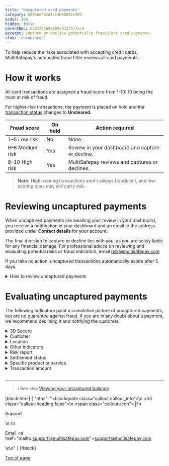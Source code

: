 ```yaml
---
title: 'Uncaptured card payments'
category: 6298bd782d1cf4006032e765
order: 308
hidden: false
parentDoc: 62a727569e389a012f577acd
excerpt: Capture or decline potentially fraudulent card payments.
slug: 'uncaptured'
---
```


To help reduce the risks associated with accepting credit cards, MultiSafepay's automated fraud filter reviews all card payments.

# How it works 

All card transactions are assigned a fraud score from 1-10: 10 being the most at risk of fraud. 

For higher-risk transactions, the payment is placed on hold and the [transaction status](/docs/payment-statuses/) changes to **Uncleared**. 

| Fraud score | On hold | Action required |
|---|---|---|
| 1–5 Low risk | No | None. |
| 6–8 Medium risk | Yes | Review in your dashboard and capture or decline. |
| 8–10 High risk | Yes | MultiSafepay reviews and captures or declines. |

> **Note:** High-scoring transactions aren't always fraudulent, and low-scoring ones may still carry risk.

# Reviewing uncaptured payments

When uncaptured payments are awaiting your review in your dashboard, you receive a notification in your dashboard and an email to the address provided under **Contact details** for your account.

The final decision to capture or decline lies with you, as you are solely liable for any financial damage.
For professional advice on reviewing and evaluating potential risks or fraud indicators, email <risk@multisafepay.com> 

If you take no action, uncaptured transactions automatically expire after 5 days.

<details id="how-to-review-uncaptured-payments">
<summary>How to review uncaptured payments</summary>
<br>

To review uncaptured payments, click the dashboard notification, or:

1. Sign in to your [MultiSafepay dashboard](https://merchant.multisafepay.com/).
2. Go to **Transactions** > **Uncleared transactions**.
3. Click each transaction in the list to view the **Transaction details** page, including: 
    - Basic information about the transaction, history data, and any notes
    - The fraud score
    - A risk summary – For a detailed risk report, click **More information**.
    - If the customer is enrolled for 3D Secure 
4. Evaluate the transaction (see guidance below) and:
    - To capture, click **Accept**.
    - To decline, click **Decline**.

</details>

# Evaluating uncaptured payments
The following indicators paint a cumulative picture of uncaptured payments, but are no guarantee against fraud. If you are in any doubt about a payment, we recommend declining it and notifying the customer.

<details id="3d-secure">
<summary>3D Secure</summary>
<br>

[3D Secure](/docs/3ds2/) is an authentication protocol for verifying the cardholder's identity, e.g. with an additional password or code, or a credit card reader. If the customer passes authentication, you are protected against fraud-related [chargebacks](/docs/chargebacks/).

Check if the customer is enrolled for 3D Secure. On the **Transaction details** page > **Risk summary**, their status displays as **Enrolled**.  
 
**3D Secure statuses**

| 3D Secure result | Description |
|---|---|
| Enrolled, Liability  | 3D Secure available and successfully authenticated. Liability for fraud is shifted to the cardholder and chargebacks are **not** possible. |
| Not Enrolled, Liability  | 3D Secure available, but not used or successfully authenticated. Liability for fraud is shifted to the cardholder and chargebacks are **not** possible. |
|  No Liability  | 3D Secure **not** available. You retain liability for fraud chargebacks.|

</details>

<details id="customer">
<summary>Customer</summary>
<br>

You can view customer information in your dashboard and in your <<glossary:backend>>, which may contain information we do not have access to. 

Consider:

- Are they a known customer? Are they a good customer or have you had problems with them before?
- Do they fit the profile of your average customer, e.g. location, average order value?
- Check the customer's email address. Fraudsters generally use auto-generated email addresses and free email services.
- In case of doubt, contact the customer. Have you ever had contact with them before? What is your impression of them?
- Ask if the customer is willing to complete the order using a different payment method with a
payment guarantee, such as a bank transfer. 
- You can also ask the customer for a copy of their ID card and/or a credit card statement to verify that they are the cardholder.

In many cases, the cardholder did initiate the transaction, but that is no guarantee it is not fraudulent.

</details>

<details id="location">
<summary>Location</summary>
<br>

Does the country address match the location of the IP address and country where the credit card was issued? Discrepancies are often easily explained, e.g. vacations or business trips. 

We recommend comparing where payments were made to where the card was initially issued. Pay attention to locations that are far apart, particularly if one is in a high-risk area.

</details>

<details id="other-indicators">
<summary>Other indicators</summary>
<br>

Under **Fraud info** (next to the fraud score), there are several other fraud risk indicators based on the email address and shipping details.

Under **History data**, there is information about the number of credit cards used from the same IP address or with the same email address. If this number is high, it may indicate a fraudster, but may also indicate a big order from a large business.

</details>

<details id="risk-report">
<summary>Risk report</summary>
<br>

For more information about the card used, in the **Transaction details** page, click **View risk report**. 

You can view the number of cards used:

- Via a specific IP address
- With a specific email address

</details>

<details id="settlement-status">
<summary>Settlement status</summary>
<br>

After you ship a [Klarna](/docs/klarna/), [Afterpay](/docs/afterpay/), [Betaal per Maand](/docs/betaal-per-maand/), and [Pay After Delivery](/docs/pay-after-delivery/) order, the order status is **Shipped** and the transaction status is **Uncleared**. At this point, the transaction is confirmed and <<glossary:settlement>> is guaranteed. The transaction status changes to **Completed** when MultiSafepay adds the funds to your account balance.

For [Request to Pay](/docs/request-to-pay/), [Sofort](/docs/sofort/), and [SEPA Direct Debit](/docs/sepa-direct-debit/), **Uncleared** status means MultiSafepay has not yet received settlement partially or in full. We recommend **not** shipping orders during this status.

</details>

<details id="specific-product-or-service">
<summary>Specific product or service</summary>
<br>

The risk of fraud strongly correlates with the type of products or services you offer. Popular products among fraudsters include consumer electronics, jewelry, and clothes by well-known fashion and designer brands. These products are easily re-sold for a worthwhile value, especially when ordered in bulk. 

Consider:

- Is the product easy to re-sell?
- Does the order make sense? 
- Is the product selection or order size unusual?

</details>

<details id="transaction-amount">
<summary>Transaction amount</summary>
<br>

Check if the transaction amount is noticeably higher or lower than average. Are you willing to risk this payment being revoked after delivering your product or service?

</details>
<br>

---

> ℹ️ See also
> [Viewing your uncaptured balance](/docs/account-balance#uncaptured-balance)

[block:html]
{
  "html": "<blockquote class=\"callout callout_info\">\n    <h3 class=\"callout-heading false\">\n        <span class=\"callout-icon\">💬</span>\n        <p>Support</p>\n    </h3>\n    <p>Email <a href=\"mailto:support@multisafepay.com\">support@multisafepay.com</a></p>\n</blockquote>\n"
}
[/block]

[Top of page](#)
